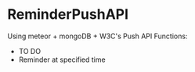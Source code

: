 # ReminderPushAPI

Using meteor + mongoDB + W3C's Push API
Functions:
  - TO DO
  - Reminder at specified time
